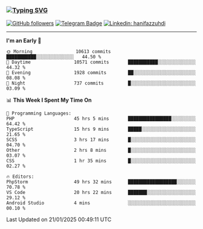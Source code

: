 ### [![Typing SVG](https://readme-typing-svg.herokuapp.com?font=lato&size=22&lines=Hi+There+👋)](https://git.io/typing-svg) 

[![GitHub followers](https://img.shields.io/github/followers/hanifazzuhdi?label=Follow&style=social)](https://github.com/hanifazzuhdi/?tab=follow) 
[![Telegram Badge](https://img.shields.io/badge/-hanif0198-blue?style=social&logo=telegram&link=https://www.t.me/hanif0198/)](https://www.t.me/hanif0198/) 
[![Linkedin: hanifazzuhdi](https://img.shields.io/badge/-hanifazzuhdi-blue?style=flat-square&logo=Linkedin&logoColor=white&link=https://www.linkedin.com/in/hanif-az-zuhdi-69688019b/)](https://www.linkedin.com/in/hanif-az-zuhdi-69688019b/) 

<hr/>

<!--START_SECTION:waka-->
**I'm an Early 🐤** 

```text
🌞 Morning                10613 commits       ███████████░░░░░░░░░░░░░░   44.50 % 
🌆 Daytime                10571 commits       ███████████░░░░░░░░░░░░░░   44.32 % 
🌃 Evening                1928 commits        ██░░░░░░░░░░░░░░░░░░░░░░░   08.08 % 
🌙 Night                  737 commits         █░░░░░░░░░░░░░░░░░░░░░░░░   03.09 % 
```


📊 **This Week I Spent My Time On** 

```text
💬 Programming Languages: 
PHP                      45 hrs 5 mins       ████████████████░░░░░░░░░   64.42 % 
TypeScript               15 hrs 9 mins       █████░░░░░░░░░░░░░░░░░░░░   21.65 % 
SCSS                     3 hrs 17 mins       █░░░░░░░░░░░░░░░░░░░░░░░░   04.70 % 
Other                    2 hrs 8 mins        █░░░░░░░░░░░░░░░░░░░░░░░░   03.07 % 
CSS                      1 hr 35 mins        █░░░░░░░░░░░░░░░░░░░░░░░░   02.27 % 

🔥 Editors: 
PhpStorm                 49 hrs 32 mins      ██████████████████░░░░░░░   70.78 % 
VS Code                  20 hrs 22 mins      ███████░░░░░░░░░░░░░░░░░░   29.12 % 
Android Studio           4 mins              ░░░░░░░░░░░░░░░░░░░░░░░░░   00.10 % 
```


 Last Updated on 21/01/2025 00:49:11 UTC
<!--END_SECTION:waka-->
